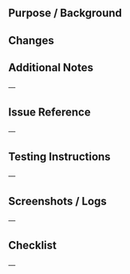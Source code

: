 ## Purpose / Background

<!--
Please write the purpose or background here.

e.g.
- To improve the performance of the application by reducing the number of API requests to resolve #99
- To fix the bug that occurs when the user clicks the button on the login page
- To add a new feature to the application that allows users to upload images
-->

## Changes

<!--
Please describe the changes made in this PR.

e.g.
- Reduced the number of API requests by batching them into a single request
- Fixed the issue where clicking the button caused the application to crash
- Added a file upload feature that supports JPEG and PNG formats
-->

## Additional Notes

―

<!--
Please add any additional information that may be helpful for reviewers.

e.g.
- The bug only occurs in Safari, so please test on that browser
- The new feature requires a backend update to handle file uploads
-->

## Issue Reference

―

<!--
Please include the related issue or task number here.

e.g.
- Resolves #99
- Relates to task ABC-123
-->

## Testing Instructions

―

<!--
Please provide step-by-step instructions for testing the changes.

e.g.
1. Open the application and log in
2. Go to the settings page and click the "Load Data" button
3. Ensure that the data loads within 2 seconds
-->

## Screenshots / Logs

―

<!--
If applicable, please provide screenshots or logs.

e.g.
- Added screenshot showing the new button design
- Attached logs from the console showing the error message
-->

## Checklist

―

<!--
Please ensure that the following tasks are completed before submitting the PR.

e.g.
- [ ] Code is formatted correctly
- [ ] All tests pass locally
- [ ] New functionality is documented in the README
-->
